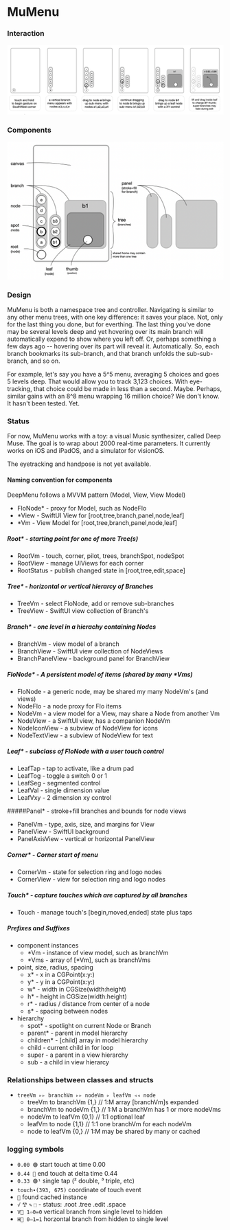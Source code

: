 # MuMenu

### Interaction
![Diagram](Resources/Interaction.png)

### Components
![Diagram](Resources/Components.png)

### Design

MuMenu is both a namespace tree and controller. Navigating is similar to any other menu trees, with one key difference: it saves your place. Not, only for the last thing you done, but for everthing. The last thing you've done may be several levels deep and yet hovering over its main branch will automatically expend to show where you left off. Or, perhaps something a few days ago -- hovering over its part will reveal it. Automatically. So, each branch bookmarks its sub-branch, and that branch unfolds the sub-sub-branch, and so on. 

For example, let's say you have a 5^5 menu, averaging 5 choices and goes 5 levels deep. That would allow you to track 3,123 choices. With eye-tracking, that choice could be made in less than a second. Maybe. Perhaps, similar gains with an 8^8 menu wrapping 16 million choice? We don't know. It hasn't been tested. Yet. 

### Status

For now, MuMenu works with a toy: a visual Music synthesizer, called Deep Muse. The goal is to wrap about 2000 real-time parameters. It currently works on iOS and iPadOS, and a simulator for visionOS. 

The eyetracking and handpose is not yet available.

#### Naming convention for components
DeepMenu follows a MVVM pattern (Model, View, View Model) 

+ FloNode* - proxy for Model, such as NodeFlo
+ *View - SwiftUI View for [root,tree,branch,panel,node,leaf] 
+ *Vm   - View Model for [root,tree,branch,panel,node,leaf] 

##### Root* - starting point for one of more Tree(s)
+ RootVm - touch, corner, pilot, trees, branchSpot, nodeSpot
+ RootView - manage UIViews for each corner 
+ RootStatus - publish changed state in [root,tree,edit,space]

##### Tree* - horizontal or vertical hierarcy of Branches 
+ TreeVm - select FloNode, add or remove sub-branches
+ TreeView - SwiftUI view collection of Branch's 

##### Branch* - one level in a hierachy containing Nodes
+ BranchVm - view model of a branch
+ BranchView - SwiftUI view collection of NodeViews
+ BranchPanelView - background panel for BranchView
        
##### FloNode* - A persistent model of items (shared by many *Vms) 
+ FloNode - a generic node, may be shared my many NodeVm's (and views)
+ NodeFlo - a node proxy for Flo items 
+ NodeVm - a view model for a View, may share a Node from another Vm
+ NodeView - a SwiftUI view, has a companion NodeVm
+ NodeIconView - a subview of NodeView for icons
+ NodeTextView - a subview of NodeView for text
        
##### Leaf* - subclass of FloNode with a user touch control  
+ LeafTap - tap to activate, like a drum pad
+ LeafTog - toggle a switch 0 or 1
+ LeafSeg - segmented control
+ LeafVal - single dimension value
+ LeafVxy - 2 dimension xy control
   
#####Panel* - stroke+fill branches and bounds for node views
+ PanelVm - type, axis, size, and margins for View
+ PanelView - SwiftUI background 
+ PanelAxisView - vertical or horizontal PanelView 

##### Corner* - Corner start of menu
  - CornerVm - state for selection ring and logo nodes
  - CornerView - view for selection ring and logo nodes

##### Touch* - capture touches which are captured by all branches
  - Touch - manage touch's [begin,moved,ended] state plus taps
 
##### Prefixes and Suffixes
+ component instances 
  - *Vm - instance of view model, such as branchVm
  - *Vms - array of [*Vm], such as branchVms
+ point, size, radius, spacing 
  - x* - x in a CGPoint(x:y:)
  - y* - y in a CGPoint(x:y:)
  - w* - width  in CGSize(width:height)
  - h* - height in CGSize(width:height)
  - r* - radius / distance from center of a node
  - s* - spacing between nodes
+ hierarchy
  - spot* - spotlight on current Node or Branch
  - parent* - parent in model hierarchy
  - children* - [child] array in model hierarchy
  - child - current child in for loop
  - super - a parent in a view hierarchy
  - sub - a child in view hierarcy
             
### Relationships between classes and structs 
+ `treeVm ▹▹ branchVm ▹▹ nodeVm ▹ leafVm ◃◃ node`
  - treeVm   to branchVm {1,}   // 1:M array [branchVm]s expanded  
  - branchVm to nodeVm   {1,}   // 1:M a branchVm has 1 or more nodeVms
  - nodeVm   to leafVm   {0,1}  // 1:1 optional leaf
  - leafVm   to node     {1,1}  // 1:1 one branchVm for each nodeVm    
  - node     to leafVm   {0,}   // 1:M may be shared by many or cached

### logging symbols
  - `0.00 🟢` start touch at time 0.00  
  - `0.44 🔴` end touch at delta time 0.44
  - `0.33 🟣¹` single tap (² double, ³ triple, etc)
  - `touch∙(393, 675)` coordinate of touch event
  - `🧺` found cached instance
  - `√` `𐂷` `✎` `⬚` - status: .root .tree .edit .space
  - `V⃝ 1⇨0=0` vertical branch from single level to hidden 
  - `H⃝ 0⇨1=1` horzontal branch from hidden to single level
